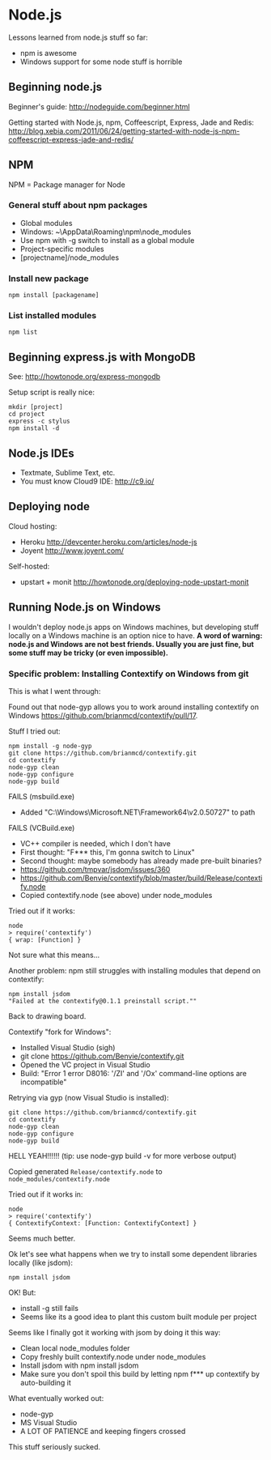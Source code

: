 # Node.js

Lessons learned from node.js stuff so far:

- npm is awesome
- Windows support for some node stuff is horrible

## Beginning node.js

Beginner's guide: <http://nodeguide.com/beginner.html>

Getting started with Node.js, npm, Coffeescript, Express, Jade and Redis:
<http://blog.xebia.com/2011/06/24/getting-started-with-node-js-npm-coffeescript-express-jade-and-redis/>

## NPM

NPM = Package manager for Node

### General stuff about npm packages

- Global modules
 - Windows: ~\AppData\Roaming\npm\node_modules
 - Use npm with -g switch to install as a global module
- Project-specific modules
 - [projectname]/node_modules

### Install new package

    npm install [packagename]

### List installed modules

    npm list

## Beginning express.js with MongoDB

See: <http://howtonode.org/express-mongodb>

Setup script is really nice:

    mkdir [project]
    cd project
    express -c stylus
    npm install -d

## Node.js IDEs

- Textmate, Sublime Text, etc.
- You must know Cloud9 IDE: <http://c9.io/>

## Deploying node

Cloud hosting:

- Heroku <http://devcenter.heroku.com/articles/node-js>
- Joyent <http://www.joyent.com/>

Self-hosted:

- upstart + monit
   <http://howtonode.org/deploying-node-upstart-monit>

## Running Node.js on Windows

I wouldn't deploy node.js apps on Windows machines, but developing stuff locally on a Windows machine is an option nice to have. **A word of warning: node.js and Windows are not best friends. Usually you are just fine, but some stuff may be tricky (or even impossible).**

### Specific problem: Installing Contextify on Windows from git

This is what I went through:

Found out that node-gyp allows you to work around installing contextify on Windows <https://github.com/brianmcd/contextify/pull/17>.

Stuff I tried out:

    npm install -g node-gyp
    git clone https://github.com/brianmcd/contextify.git
    cd contextify
    node-gyp clean
    node-gyp configure
    node-gyp build

FAILS (msbuild.exe)

- Added "C:\Windows\Microsoft.NET\Framework64\v2.0.50727" to path

FAILS (VCBuild.exe)

- VC++ compiler is needed, which I don't have
- First thought: "F*** this, I'm gonna switch to Linux"
- Second thought: maybe somebody has already made pre-built binaries?
 - <https://github.com/tmpvar/jsdom/issues/360>
 - <https://github.com/Benvie/contextify/blob/master/build/Release/contextify.node>
- Copied contextify.node (see above) under node_modules

Tried out if it works:

    node
    > require('contextify')
    { wrap: [Function] }

Not sure what this means...

Another problem: npm still struggles with installing modules that depend on contextify:

    npm install jsdom
    "Failed at the contextify@0.1.1 preinstall script.""

Back to drawing board.

Contextify "fork for Windows":

- Installed Visual Studio (sigh)
- git clone https://github.com/Benvie/contextify.git
- Opened the VC project in Visual Studio
 - Build: "Error	1	error D8016: '/ZI' and '/Ox' command-line options are incompatible"

Retrying via gyp (now Visual Studio is installed):

    git clone https://github.com/brianmcd/contextify.git
    cd contextify
    node-gyp clean
    node-gyp configure
    node-gyp build 

HELL YEAH!!!!!! (tip: use node-gyp build -v for more verbose output)

Copied generated `Release/contextify.node` to `node_modules/contextify.node`

Tried out if it works in:

    node
    > require('contextify')
    { ContextifyContext: [Function: ContextifyContext] }

Seems much better.

Ok let's see what happens when we try to install some dependent libraries locally (like jsdom):

    npm install jsdom

OK! But:

- install -g still fails
- Seems like its a good idea to plant this custom built module per project

Seems like I finally got it working with jsom by doing it this way:
 - Clean local node_modules folder
 - Copy freshly built contextify.node  under node_modules
 - Install jsdom with npm install jsdom
 - Make sure you don't spoil this build by letting npm f*** up contextify by auto-building it

What eventually worked out:

 - node-gyp
 - MS Visual Studio
 - A LOT OF PATIENCE and keeping fingers crossed

This stuff seriously sucked.

